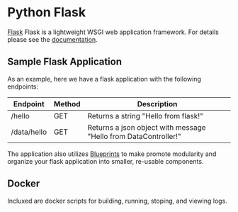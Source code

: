 # Python Flask

[Flask](https://palletsprojects.com/p/flask/) Flask is a lightweight WSGI web application framework. For 
details please see the [documentation](https://flask.palletsprojects.com/en/1.1.x/). 

## Sample Flask Application

As an example, here we have a flask application with the following endpoints:

| Endpoint      |  Method | Description |
|---------------|---------|-----------------------------------------------------------------|
| /hello        | GET     | Returns a string "Hello from flask!"                            |
| /data/hello   | GET     | Returns a json object with message "Hello from DataController!" |

The application also utilizes [Blueprints](https://flask.palletsprojects.com/en/1.0.x/blueprints) 
to make promote modularity and organize your flask application into smaller, re-usable components. 

## Docker

Incluxed are docker scripts for building, running, stoping, and viewing logs. 

